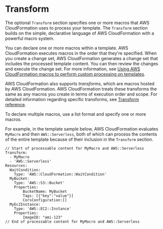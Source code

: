 # Transform<a name="transform-section-structure"></a>

The optional `Transform` section specifies one or more macros that AWS CloudFormation uses to process your template\. The `Transform` section builds on the simple, declarative language of AWS CloudFormation with a powerful macro system\.

You can declare one or more macros within a template\. AWS CloudFormation executes macros in the order that they're specified\. When you create a change set, AWS CloudFormation generates a change set that includes the processed template content\. You can then review the changes and execute the change set\. For more information, see [Using AWS CloudFormation macros to perform custom processing on templates](template-macros.md)\.

AWS CloudFormation also supports *transforms*, which are macros hosted by AWS CloudFormation\. AWS CloudFormation treats these transforms the same as any macros you create in terms of execution order and scope\. For detailed information regarding specific transforms, see [Transform reference](https://docs.aws.amazon.com/AWSCloudFormation/latest/UserGuide/transform-reference.html)\.

To declare multiple macros, use a list format and specify one or more macros\.

For example, in the template sample below, AWS CloudFormation evaluates `MyMacro` and then `AWS::Serverless`, both of which can process the contents of the entire template because of their inclusion in the `Transform` section\.

```
// Start of processable content for MyMacro and AWS::Serverless
Transform:
  - MyMacro
  - 'AWS::Serverless'
Resources:
  WaitCondition:
    Type: 'AWS::CloudFormation::WaitCondition'
  MyBucket:
    Type: 'AWS::S3::Bucket'
    Properties: 
        BucketName: MyBucket 
        Tags: [{"key":"value"}] 
        CorsConfiguration:[] 
  MyEc2Instance:
    Type: 'AWS::EC2::Instance' 
    Properties:
        ImageID: "ami-123"
// End of processable content for MyMacro and AWS::Serverless
```